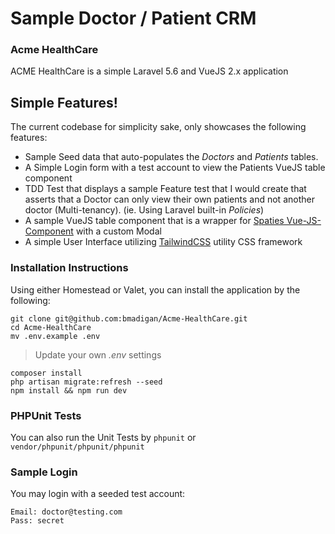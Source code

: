 # Sample Doctor / Patient CRM

### Acme HealthCare

ACME HealthCare is a simple Laravel 5.6 and VueJS 2.x application

## Simple Features!

The current codebase for simplicity sake, only showcases the following features:

- Sample Seed data that auto-populates the *Doctors* and *Patients* tables.
- A Simple Login form with a test account to view the Patients VueJS table component
- TDD Test that displays a sample Feature test that I would create that asserts that a Doctor can only view their own patients and not another doctor (Multi-tenancy). (ie. Using Laravel built-in *Policies*)
- A sample VueJS table component that is a wrapper for [Spaties Vue-JS-Component](https://github.com/spatie/vue-table-component) with a custom Modal
- A simple User Interface utilizing [TailwindCSS](https://tailwindcss.com) utility CSS framework

### Installation Instructions

Using either Homestead or Valet, you can install the application by the following:

```
git clone git@github.com:bmadigan/Acme-HealthCare.git
cd Acme-HealthCare
mv .env.example .env
```
> Update your own *.env* settings

```
composer install
php artisan migrate:refresh --seed
npm install && npm run dev
```

### PHPUnit Tests

You can also run the Unit Tests by `phpunit` or `vendor/phpunit/phpunit/phpunit`

### Sample Login

You may login with a seeded test account:
```
Email: doctor@testing.com
Pass: secret
```